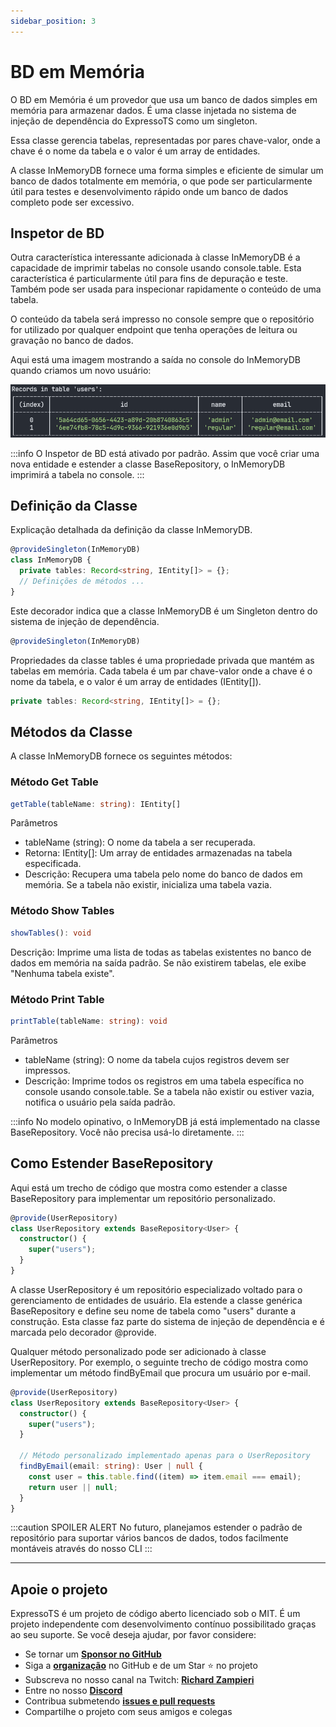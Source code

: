 ```yaml
---
sidebar_position: 3
---
```


# BD em Memória

O BD em Memória é um provedor que usa um banco de dados simples em memória para armazenar dados. É uma classe injetada no sistema de injeção de dependência do ExpressoTS como um singleton.

Essa classe gerencia tabelas, representadas por pares chave-valor, onde a chave é o nome da tabela e o valor é um array de entidades.

A classe InMemoryDB fornece uma forma simples e eficiente de simular um banco de dados totalmente em memória, o que pode ser particularmente útil para testes e desenvolvimento rápido onde um banco de dados completo pode ser excessivo.

## Inspetor de BD

Outra característica interessante adicionada à classe InMemoryDB é a capacidade de imprimir tabelas no console usando console.table. Esta característica é particularmente útil para fins de depuração e teste. Também pode ser usada para inspecionar rapidamente o conteúdo de uma tabela.

O conteúdo da tabela será impresso no console sempre que o repositório for utilizado por qualquer endpoint que tenha operações de leitura ou gravação no banco de dados.

Aqui está uma imagem mostrando a saída no console do InMemoryDB quando criamos um novo usuário:

![Application Overview](../overview/img/inMemoryDB.png)

:::info
O Inspetor de BD está ativado por padrão. Assim que você criar uma nova entidade e estender a classe BaseRepository, o InMemoryDB imprimirá a tabela no console.
:::

## Definição da Classe

Explicação detalhada da definição da classe InMemoryDB.

```typescript
@provideSingleton(InMemoryDB)
class InMemoryDB {
  private tables: Record<string, IEntity[]> = {};
  // Definições de métodos ...
}
```

Este decorador indica que a classe InMemoryDB é um Singleton dentro do sistema de injeção de dependência.

```typescript
@provideSingleton(InMemoryDB)
```

Propriedades da classe tables é uma propriedade privada que mantém as tabelas em memória. Cada tabela é um par chave-valor onde a chave é o nome da tabela, e o valor é um array de entidades (IEntity[]).

```typescript
private tables: Record<string, IEntity[]> = {};
```

## Métodos da Classe

A classe InMemoryDB fornece os seguintes métodos:

### Método Get Table

```typescript
getTable(tableName: string): IEntity[]
```

Parâmetros

- tableName (string): O nome da tabela a ser recuperada.
- Retorna: IEntity[]: Um array de entidades armazenadas na tabela especificada.
- Descrição: Recupera uma tabela pelo nome do banco de dados em memória. Se a tabela não existir, inicializa uma tabela vazia.

### Método Show Tables

```typescript
showTables(): void
```

Descrição: Imprime uma lista de todas as tabelas existentes no banco de dados em memória na saída padrão. Se não existirem tabelas, ele exibe "Nenhuma tabela existe".

### Método Print Table

```typescript
printTable(tableName: string): void
```

Parâmetros

- tableName (string): O nome da tabela cujos registros devem ser impressos.
- Descrição: Imprime todos os registros em uma tabela específica no console usando console.table. Se a tabela não existir ou estiver vazia, notifica o usuário pela saída padrão.

:::info
No modelo opinativo, o InMemoryDB já está implementado na classe BaseRepository. Você não precisa usá-lo diretamente.
:::

## Como Estender BaseRepository

Aqui está um trecho de código que mostra como estender a classe BaseRepository para implementar um repositório personalizado.

```typescript
@provide(UserRepository)
class UserRepository extends BaseRepository<User> {
  constructor() {
    super("users");
  }
}
```

A classe UserRepository é um repositório especializado voltado para o gerenciamento de entidades de usuário. Ela estende a classe genérica BaseRepository e define seu nome de tabela como "users" durante a construção. Esta classe faz parte do sistema de injeção de dependência e é marcada pelo decorador @provide.

Qualquer método personalizado pode ser adicionado à classe UserRepository. Por exemplo, o seguinte trecho de código mostra como implementar um método findByEmail que procura um usuário por e-mail.

```typescript
@provide(UserRepository)
class UserRepository extends BaseRepository<User> {
  constructor() {
    super("users");
  }

  // Método personalizado implementado apenas para o UserRepository
  findByEmail(email: string): User | null {
    const user = this.table.find((item) => item.email === email);
    return user || null;
  }
}
```

:::caution SPOILER ALERT
No futuro, planejamos estender o padrão de repositório para suportar vários bancos de dados, todos facilmente montáveis através do nosso CLI
:::

---

## Apoie o projeto

ExpressoTS é um projeto de código aberto licenciado sob o MIT. É um projeto independente com desenvolvimento contínuo possibilitado graças ao seu suporte. Se você deseja ajudar, por favor considere:

- Se tornar um **[Sponsor no GitHub](https://github.com/sponsors/expressots)**
- Siga a **[organização](https://github.com/expressots)** no GitHub e de um Star ⭐ no projeto
- Subscreva no nosso canal na Twitch: **[Richard Zampieri](https://www.twitch.tv/richardzampieri)**
- Entre no nosso **[Discord](https://discord.com/invite/PyPJfGK)**
- Contribua submetendo **[issues e pull requests](https://github.com/expressots/expressots/issues/new/choose)**
- Compartilhe o projeto com seus amigos e colegas
